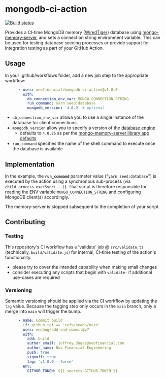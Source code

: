# mongodb-ci-action

[![Build status](https://github.com/neofinancial/mongodb-ci-action/workflows/CI/badge.svg)](https://github.com/neofinancial/mongodb-ci-action/actions)

Provides a CI-time MongoDB memory ([WiredTiger](https://docs.mongodb.com/manual/core/wiredtiger/)) database using [mongo-memory-server](https://github.com/nodkz/mongodb-memory-server), and sets a connection string environment variable. This can be used for testing database seeding processes or provide support for integration testing as part of your GitHub Action.

## Usage

In your .github/workflows folder, add a new job step to the appropriate workflow:

```yaml
      - uses: neofinancial/mongodb-ci-action@v1.0.0
        with:
          db_connection_env_var: MONGO_CONNECTION_STRING
          run_command: yarn seed:database
          mongodb_version: '4.0.9' # optional
```

- `db_connection_env_var` allowa you to use a single instance of the database for client connections.
- `mongodb_version` allow you to specify a version of the [database engine](https://docs.mongodb.com/v5.0/release-notes/)
  - defaults to `4.0.25` as per the [mongo-memory-server library app defaults](https://github.com/nodkz/mongodb-memory-server/blob/345ecee52e9cc86028ac0510ab8dce55a896b13f/packages/mongodb-memory-server-core/src/util/resolveConfig.ts#L28)
- `run_command` specifies the name of the shell command to execute once the database is available

## Implementation

In the example, the **`run_command`** parameter value ("`yarn seed:database`") is executed by the action using a synchronous sub-process (via `child_process.execSync(...)`). That script is therefore responsible for reading the ENV variable `MONGO_CONNECTION_STRING` and configuring MongoDB client(s) accordingly.

The memory-server is stopped subsequent to the completion of your script.


## Contributing

### Testing

This repository's CI workflow has a 'validate' job @ `src/validate.ts` (technically, `build/validate.js`) for internal, CI-time testing of the action's functionality.

* please try to cover the intended capability when making small changes
* consider executing any scripts that begin with `validate-` if additional use-cases are required

### Versioning

Semantic versioning should be applied via the CI workflow by updating the `tag` value. Because the tagging step only occurs in the `main` branch, only a merge into `main` will trigger the bump.

```yaml
      - name: Commit build
        if: github.ref == 'refs/heads/main'
        uses: endbug/add-and-commit@v7
        with:
          add: build
          author_email: jeffrey.dugas@neofinancial.com
          author_name: Neo Financial Engineering
          push: true
          signoff: true
          tag: 'v1.0.0 --force'
        env:
          GITHUB_TOKEN: ${{ secrets.GITHUB_TOKEN }}
```
